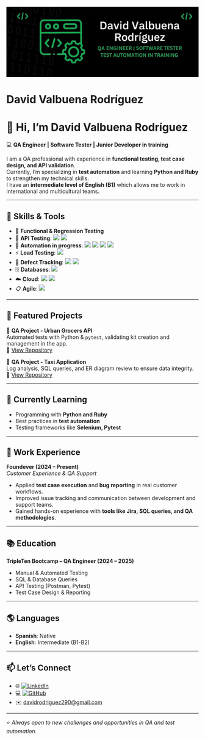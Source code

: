 ![Banner](assets/banner.png)
# David Valbuena Rodríguez

# 👋 Hi, I’m David Valbuena Rodríguez  

💻 **QA Engineer | Software Tester | Junior Developer in training**  

I am a QA professional with experience in **functional testing, test case design, and API validation**.  
Currently, I’m specializing in **test automation** and learning **Python and Ruby** to strengthen my technical skills.  
I have an **intermediate level of English (B1)** which allows me to work in international and multicultural teams.  

---

## 🚀 Skills & Tools

- 🧪 **Functional & Regression Testing**  
- 🔗 **API Testing**: <img src="https://img.shields.io/badge/Postman-FF6C37?style=flat&logo=postman&logoColor=white"/> <img src="https://img.shields.io/badge/SoapUI-6DB33F?style=flat&logo=swagger&logoColor=white"/>  
- 🤖 **Automation in progress**: <img src="https://img.shields.io/badge/Python-3776AB?style=flat&logo=python&logoColor=white"/> <img src="https://img.shields.io/badge/Ruby-CC342D?style=flat&logo=ruby&logoColor=white"/> <img src="https://img.shields.io/badge/Selenium-43B02A?style=flat&logo=selenium&logoColor=white"/> <img src="https://img.shields.io/badge/Pytest-0A9EDC?style=flat&logo=pytest&logoColor=white"/>  
- ⚡ **Load Testing**: <img src="https://img.shields.io/badge/JMeter-D22128?style=flat&logo=apache&logoColor=white"/>  
- 🐞 **Defect Tracking**: <img src="https://img.shields.io/badge/Jira-0052CC?style=flat&logo=jira&logoColor=white"/> <img src="https://img.shields.io/badge/Azure_DevOps-0078D7?style=flat&logo=azure-devops&logoColor=white"/>  
- 🗄️ **Databases**: <img src="https://img.shields.io/badge/SQL-336791?style=flat&logo=postgresql&logoColor=white"/>  
- ☁️ **Cloud**: <img src="https://img.shields.io/badge/AWS-232F3E?style=flat&logo=amazon-aws&logoColor=white"/> <img src="https://img.shields.io/badge/GCP-4285F4?style=flat&logo=google-cloud&logoColor=white"/>  
- 📋 **Agile**: <img src="https://img.shields.io/badge/Scrum-009FDA?style=flat&logo=scrumalliance&logoColor=white"/>  

---

## 📂 Featured Projects
🔹 **QA Project - Urban Grocers API**  
Automated tests with Python & `pytest`, validating kit creation and management in the app.  
📌 [View Repository](https://github.com/davidvalbuenarod/urban-grocers-api)  

🔹 **QA Project - Taxi Application**  
Log analysis, SQL queries, and ER diagram review to ensure data integrity.  
📌 [View Repository](https://github.com/davidvalbuenarod/taxi-app-db)  

---

## 🌱 Currently Learning
- Programming with **Python and Ruby**  
- Best practices in **test automation**  
- Testing frameworks like **Selenium, Pytest**  

---

## 💼 Work Experience
**Foundever (2024 – Present)**  
*Customer Experience & QA Support*  
- Applied **test case execution** and **bug reporting** in real customer workflows.  
- Improved issue tracking and communication between development and support teams.  
- Gained hands-on experience with **tools like Jira, SQL queries, and QA methodologies**.  

---

## 📚 Education
**TripleTen Bootcamp – QA Engineer (2024 – 2025)**  
- Manual & Automated Testing  
- SQL & Database Queries  
- API Testing (Postman, Pytest)  
- Test Case Design & Reporting  

---

## 🌎 Languages
- **Spanish**: Native  
- **English**: Intermediate (B1-B2)  

---

## 📫 Let’s Connect
- 🌐 [![LinkedIn](https://img.shields.io/badge/LinkedIn-0A66C2?style=flat&logo=linkedin&logoColor=white)](https://www.linkedin.com/in/davidvalbuenarod/)  
- 💻 [![GitHub](https://img.shields.io/badge/GitHub-181717?style=flat&logo=github&logoColor=white)](https://github.com/davidvalbuenarod/davidvalbuena.)  
- ✉️ davidrodriguez290@gmail.com  

---

⭐️ *Always open to new challenges and opportunities in QA and test automation.*  

